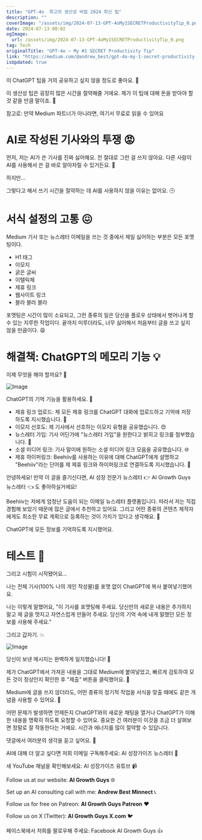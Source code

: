 ```yaml
---
title: "GPT-4o  최고의 생산성 비법 2024 최신 팁"
description: ""
coverImage: "/assets/img/2024-07-13-GPT-4oMy1SECRETProductivityTip_0.png"
date: 2024-07-13 00:02
ogImage:
  url: /assets/img/2024-07-13-GPT-4oMy1SECRETProductivityTip_0.png
tag: Tech
originalTitle: "GPT-4o — My #1 SECRET Productivity Tip"
link: "https://medium.com/@andrew_best/gpt-4o-my-1-secret-productivity-tip-654fefcc2c5b"
isUpdated: true
---
```


이 ChatGPT 팁을 거의 공유하고 싶지 않을 정도로 좋아요. 🤫

이 생산성 팁은 굉장히 많은 시간을 절약해줄 거에요. 제가 이 팁에 대해 돈을 받아야 할 것 같을 만큼 말이죠. 💸

참고로: 만약 Medium 파트너가 아니라면, 여기서 무료로 읽을 수 있어요

# AI로 작성된 기사와의 투쟁 😡

<!-- cozy-coder - 수평 -->

<ins class="adsbygoogle"
     style="display:block"
     data-ad-client="ca-pub-4877378276818686"
     data-ad-slot="1107185301"
     data-ad-format="auto"
     data-full-width-responsive="true"></ins>

<script>
     (adsbygoogle = window.adsbygoogle || []).push({});
</script>

먼저, 저는 AI가 쓴 기사를 진짜 싫어해요. 전 절대로 그런 걸 쓰지 않아요. 다른 사람이 AI를 사용해서 쓴 걸 바로 알아차릴 수 있거든요. 😤

하지만...

그렇다고 해서 쓰기 시간을 절약하는 데 AI를 사용하지 않을 이유는 없어요. 🕒

# 서식 설정의 고통 😖

<!-- cozy-coder - 수평 -->

<ins class="adsbygoogle"
     style="display:block"
     data-ad-client="ca-pub-4877378276818686"
     data-ad-slot="1107185301"
     data-ad-format="auto"
     data-full-width-responsive="true"></ins>

<script>
     (adsbygoogle = window.adsbygoogle || []).push({});
</script>

Medium 기사 또는 뉴스레터 이메일을 쓰는 것 중에서 제일 싫어하는 부분은 모든 포맷팅이다.

- H1 태그
- 이모지
- 굵은 글씨
- 이탤릭체
- 제휴 링크
- 웹사이트 링크
- 블라 블라 블라

포맷팅은 시간이 많이 소요되고, 그런 종류의 일은 당신을 플로우 상태에서 벗어나게 할 수 있는 지루한 작업이다. 끝까지 미루더라도, 너무 싫어해서 처음부터 글을 쓰고 싶지 않을 만큼이다. 😩

# 해결책: ChatGPT의 메모리 기능 💡

<!-- cozy-coder - 수평 -->

<ins class="adsbygoogle"
     style="display:block"
     data-ad-client="ca-pub-4877378276818686"
     data-ad-slot="1107185301"
     data-ad-format="auto"
     data-full-width-responsive="true"></ins>

<script>
     (adsbygoogle = window.adsbygoogle || []).push({});
</script>

이제 무엇을 해야 할까요? 🤔

![Image](/assets/img/2024-07-13-GPT-4oMy1SECRETProductivityTip_0.png)

ChatGPT의 기억 기능을 활용하세요. 🤖

- 제휴 링크 업로드: 제 모든 제휴 링크를 ChatGPT 대화에 업로드하고 기억에 저장하도록 지시했습니다. 🔗
- 이모지 선호도: 제 기사에서 선호하는 이모지 유형을 공유했습니다. 😍
- 뉴스레터 가입: 기사 어딘가에 "뉴스레터 가입"을 원한다고 밝히고 링크를 첨부했습니다. 📧
- 소셜 미디어 링크: 기사 말미에 원하는 소셜 미디어 링크 모음을 공유했습니다. 🌐
- 제휴 하이퍼링크: Beehiiv를 사용하는 이유에 대해 ChatGPT에게 설명하고 "Beehiiv"라는 단어를 제 제휴 링크와 하이퍼링크로 연결하도록 지시했습니다. 📨

<!-- cozy-coder - 수평 -->

<ins class="adsbygoogle"
     style="display:block"
     data-ad-client="ca-pub-4877378276818686"
     data-ad-slot="1107185301"
     data-ad-format="auto"
     data-full-width-responsive="true"></ins>

<script>
     (adsbygoogle = window.adsbygoogle || []).push({});
</script>

안녕하세요! 만약 이 글을 즐기신다면, AI 성장 전문가 뉴스레터 👉 AI Growth Guys 뉴스레터 👈 도 좋아하실거에요!

Beehiiv는 저에게 엄청난 도움이 되는 이메일 뉴스레터 플랫폼입니다. 따라서 저는 직접 경험해 보았기 때문에 많은 글에서 추천하고 있어요. 그리고 어떤 종류의 콘텐츠 제작자에게도 최소한 무료 계획으로 등록하는 것이 가치가 있다고 생각해요. 💪

ChatGPT에 모든 정보를 기억하도록 지시했어요.

# 테스트 📝

<!-- cozy-coder - 수평 -->

<ins class="adsbygoogle"
     style="display:block"
     data-ad-client="ca-pub-4877378276818686"
     data-ad-slot="1107185301"
     data-ad-format="auto"
     data-full-width-responsive="true"></ins>

<script>
     (adsbygoogle = window.adsbygoogle || []).push({});
</script>

그리고 시험이 시작됐어요...

나는 전체 기사(100% 나의 개인 작성물)를 포맷 없이 ChatGPT에 복사 붙여넣기했어요.

나는 이렇게 말했어요, "이 기사를 포맷팅해 주세요. 당신만의 새로운 내용은 추가하지 말고 제 글을 멋지고 자연스럽게 만들어 주세요. 당신의 기억 속에 내게 말했던 모든 정보를 사용해 주세요."

그리고 갑자기. 💥

<!-- cozy-coder - 수평 -->

<ins class="adsbygoogle"
     style="display:block"
     data-ad-client="ca-pub-4877378276818686"
     data-ad-slot="1107185301"
     data-ad-format="auto"
     data-full-width-responsive="true"></ins>

<script>
     (adsbygoogle = window.adsbygoogle || []).push({});
</script>

![Image](/assets/img/2024-07-13-GPT-4oMy1SECRETProductivityTip_1.png)

당신이 보낸 메시지는 완벽하게 일치했습니다! 🎯

제가 ChatGPT에서 가져온 내용을 그대로 Medium에 붙여넣었고, 빠르게 검토하여 모든 것이 정상인지 확인한 후 "제출" 버튼을 클릭했어요. 🚀

Medium에 글을 쓰지 않더라도, 어떤 종류의 정기적 작업을 서식을 맞출 때에도 같은 개념을 사용할 수 있어요. 📑

<!-- cozy-coder - 수평 -->

<ins class="adsbygoogle"
     style="display:block"
     data-ad-client="ca-pub-4877378276818686"
     data-ad-slot="1107185301"
     data-ad-format="auto"
     data-full-width-responsive="true"></ins>

<script>
     (adsbygoogle = window.adsbygoogle || []).push({});
</script>

어떤 문제가 발생하면 언제든지 ChatGPT와의 새로운 채팅을 열거나 ChatGPT가 이해한 내용을 명확히 하도록 요청할 수 있어요. 중요한 건 여러분이 이것을 조금 더 살펴보면 정말로 잘 작동한다는 거예요. 시간과 에너지를 많이 절약할 수 있답니다.

댓글에서 여러분의 생각을 듣고 싶어요. 💬

AI에 대해 더 알고 싶다면 저희 이메일 구독해주세요: AI 성장가이즈 뉴스레터 📧

새 YouTube 채널을 확인해보세요: AI 성장가이즈 유튜브 📹

<!-- cozy-coder - 수평 -->

<ins class="adsbygoogle"
     style="display:block"
     data-ad-client="ca-pub-4877378276818686"
     data-ad-slot="1107185301"
     data-ad-format="auto"
     data-full-width-responsive="true"></ins>

<script>
     (adsbygoogle = window.adsbygoogle || []).push({});
</script>

Follow us at our website: **AI Growth Guys** 🌐

Set up an AI consulting call with me: **Andrew Best Minnect** 📞

Follow us for free on Patreon: **AI Growth Guys Patreon** ❤️

Follow us on X (Twitter): **AI Growth Guys X.com** 🐦

<!-- cozy-coder - 수평 -->

<ins class="adsbygoogle"
     style="display:block"
     data-ad-client="ca-pub-4877378276818686"
     data-ad-slot="1107185301"
     data-ad-format="auto"
     data-full-width-responsive="true"></ins>

<script>
     (adsbygoogle = window.adsbygoogle || []).push({});
</script>

페이스북에서 저희를 팔로우해 주세요: Facebook AI Growth Guys 👍
